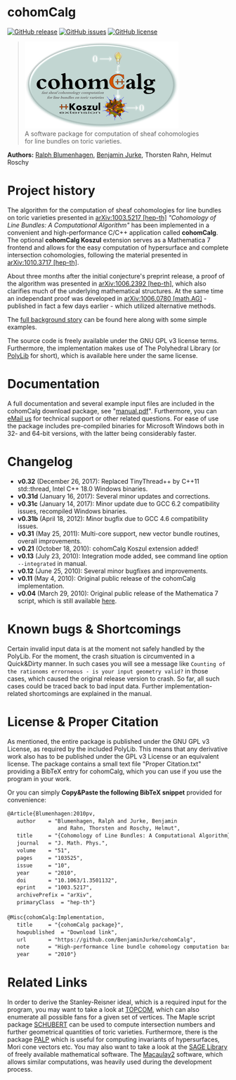 # cohomCalg
[![GitHub release](https://img.shields.io/github/release/BenjaminJurke/cohomCalg.svg)](https://github.com/BenjaminJurke/cohomCalg/releases) [![GitHub issues](https://img.shields.io/github/issues/BenjaminJurke/cohomCalg.svg)](https://github.com/BenjaminJurke/cohomCalg/issues) [![GitHub license](https://img.shields.io/badge/license-GPL%203-lightgrey.svg)](https://raw.githubusercontent.com/BenjaminJurke/cohomCalg/master/LICENSE)

> ![cohomCalg logo with Koszul extension](https://raw.githubusercontent.com/BenjaminJurke/cohomCalg/master/cohomCalg_koszul_logo.png)  
> A software package for computation of sheaf cohomologies  
> for line bundles on toric varieties.

**Authors:** [Ralph Blumenhagen](http://wwwth.mpp.mpg.de/members/blumenha/), [Benjamin Jurke](https://benjaminjurke.com), Thorsten Rahn, Helmut Roschy

# Project history

The algorithm for the computation of sheaf cohomologies for line bundles on toric varieties presented in [arXiv:1003.5217 [hep-th]](http://arxiv.org/abs/1003.5217) *"Cohomology of Line Bundles: A Computational Algorithm"* has been implemented in a convenient and high-performance C/C++ application called **cohomCalg**. The optional **cohomCalg Koszul** extension serves as a Mathematica 7 frontend and allows for the easy computation of hypersurface and complete intersection cohomologies, following the material presented in [arXiv:1010.3717 [hep-th]](http://arxiv.org/abs/1010.3717).

About three months after the initial conjecture's preprint release, a proof of the algorithm was presented in [arXiv:1006.2392 [hep-th]](http://arxiv.org/abs/1006.2392), which also clarifies much of the underlying mathematical structures. At the same time an independant proof was developed in [arXiv:1006.0780 [math.AG]](http://arxiv.org/abs/1006.0780) - published in fact a few days earlier - which utilized alternative methods. 

The [full background story](https://benjaminjurke.com/academia-and-research/cohomcalg/) can be found here along with some simple examples.

The source code is freely available under the GNU GPL v3 license terms. Furthermore, the implementation makes use of The Polyhedral Library (or [PolyLib](http://icps.u-strasbg.fr/polylib/) for short), which is available here under the same license.

# Documentation

A full documentation and several example input files are included in the cohomCalg download package, see "[manual.pdf](https://github.com/BenjaminJurke/cohomCalg/blob/master/manual.pdf)". Furthermore, you can [eMail us](mailto:mail@benjaminjurke.com?subject=cohomCalg) for technical support or other related questions. For ease of use the package includes pre-compiled binaries for Microsoft Windows both in 32- and 64-bit versions, with the latter being considerably faster.


# Changelog

* **v0.32** (December 26, 2017): Replaced TinyThread++ by C++11 std::thread, Intel C++ 18.0 Windows binaries.
* **v0.31d** (January 16, 2017): Several minor updates and corrections.
* **v0.31c** (January 14, 2017): Minor update due to GCC 6.2 compatibility issues, recompiled Windows binaries.
* **v0.31b** (April 18, 2012): Minor bugfix due to GCC 4.6 compatibility issues.
* **v0.31** (May 25, 2011): Multi-core support, new vector bundle routines, overall improvements.
* **v0.21** (October 18, 2010): cohomCalg Koszul extension added!
* **v0.13** (July 23, 2010): Integration mode added, see command line option `--integrated` in manual.
* **v0.12** (June 25, 2010): Several minor bugfixes and improvements.
* **v0.11** (May 4, 2010): Original public release of the cohomCalg implementation.
* **v0.04** (March 29, 2010): Original public release of the Mathematica 7 script, which is still available [here](https://github.com/BenjaminJurke/cohomCalg/tree/master/old/cohomcalg-script-v004).


# Known bugs & Shortcomings

Certain invalid input data is at the moment not safely handled by the PolyLib. For the moment, the crash situation is circumvented in a Quick&Dirty manner. In such cases you will see a message like `Counting of the rationoms errorneous - is your input geometry valid?` in those cases, which caused the original release version to crash. So far, all such cases could be traced back to bad input data. Further implementation-related shortcomings are explained in the manual.


# License & Proper Citation

As mentioned, the entire package is published under the GNU GPL v3 License, as required by the included PolyLib. This means that any derivative work also has to be published under the GPL v3 License or an equivalent license. The package contains a small text file "Proper Citation.txt" providing a BibTeX entry for cohomCalg, which you can use if you use the program in your work. 

Or you can simply **Copy&Paste the following BibTeX snippet** provided for convenience:


```tex
@Article{Blumenhagen:2010pv,
   author    = "Blumenhagen, Ralph and Jurke, Benjamin 
                and Rahn, Thorsten and Roschy, Helmut",
   title     = "{Cohomology of Line Bundles: A Computational Algorithm}",
   journal   = "J. Math. Phys.",
   volume    = "51",
   pages     = "103525",
   issue     = "10",
   year      = "2010",
   doi       = "10.1063/1.3501132",
   eprint    = "1003.5217",
   archivePrefix = "arXiv",
   primaryClass  = "hep-th"}

@Misc{cohomCalg:Implementation,
   title     = "{cohomCalg package}",
   howpublished  = "Download link",
   url       = "https://github.com/BenjaminJurke/cohomCalg",
   note      = "High-performance line bundle cohomology computation based on \cite{Blumenhagen:2010pv}",
   year      = "2010"}
````


# Related Links

In order to derive the Stanley-Reisner ideal, which is a required input for the program, you may want to take a look at [TOPCOM](http://www.rambau.wm.uni-bayreuth.de/TOPCOM/), which can also enumerate all possible fans for a given set of vertices. The Maple script package [SCHUBERT](http://stromme.uib.no/schubert/) can be used to compute intersection numbers and further geometrical quantities of toric varieties. Furthermore, there is the package [PALP](http://hep.itp.tuwien.ac.at/~kreuzer/CY/CYpalp.html) which is useful for computing invariants of hypersurfaces, Mori cone vectors etc. You may also want to take a look at the [SAGE Library](http://www.sagemath.org/) of freely available mathematical software. The [Macaulay2](http://www.math.uiuc.edu/Macaulay2/) software, which allows similar computations, was heavily used during the development process.